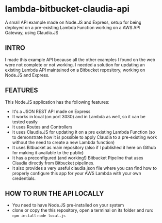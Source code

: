 # lambda-bitbucket-claudia-api
A small API example made on Node.JS and Express, setup for being deployed on a pre-existing Lambda Function working on a AWS API Gateway, using Claudia.JS

## INTRO
I made this example API because all the other examples I found on the web were not complete or not working.
I needed a solution for updating an existing Lambda API maintained on a Bitbucket repository, working on Node.JS and Express.

## FEATURES
This Node.JS application has the following features:
- It's a JSON REST API made on Express
- It works in local (on port 3030) and in Lambda as well, so it can be tested easily
- It uses Routes and Controllers
- It uses Claudia.JS for updating it on a pre existing Lambda Function (so to demonstrate how it is possible to apply Claudia to a pre-existing work without the need to create a new Lambda function)
- It uses Bitbucket as main repository (also if I published it here on Github for making it available to the public)
- It has a preconfigured (and working!) Bitbucket Pipeline that uses Claudia directly from Bitbucket pipelines.
- It also provides a very useful claudia.json file where you can find how to properly configure this app for your AWS Lambda with your own credentials.

## HOW TO RUN THE API LOCALLY
- You need to have Node.JS pre-installed on your system
- clone or copy the this repository, open a terminal on its folder and run:
`npm install`
`node local.js`

